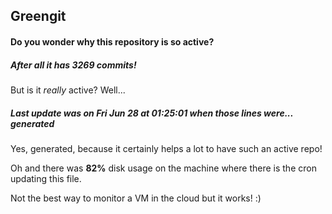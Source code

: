 ## Greengit

#### Do you wonder why this repository is so active?

##### After all it has 3269 commits!

But is it *really* active? Well...

##### Last update was on Fri Jun 28 at 01:25:01 when those lines were... generated

Yes, generated, because it certainly helps a lot to have such an active repo!

Oh and there was **82%** disk usage on the machine
where there is the cron updating this file.

Not the best way to monitor a VM in the cloud but it works! :)
